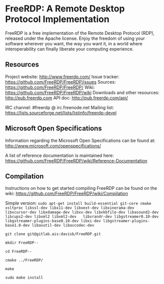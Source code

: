 FreeRDP: A Remote Desktop Protocol Implementation
=================================================

FreeRDP is a free implementation of the Remote Desktop Protocol (RDP), released under the Apache license.
Enjoy the freedom of using your software wherever you want, the way you want it, in a world where
interoperability can finally liberate your computing experience.

Resources
---------

Project website: http://www.freerdp.com/
Issue tracker: https://github.com/FreeRDP/FreeRDP/issues
Sources: https://github.com/FreeRDP/FreeRDP/
Wiki: https://github.com/FreeRDP/FreeRDP/wiki
Downloads and other resources: http://pub.freerdp.com
API doc: http://pub.freerdp.com/api/

IRC channel: #freerdp @ irc.freenode.net
Mailing list: https://lists.sourceforge.net/lists/listinfo/freerdp-devel

Microsoft Open Specifications
-----------------------------

Information regarding the Microsoft Open Specifications can be found at:
http://www.microsoft.com/openspecifications/

A list of reference documentation is maintained here:
https://github.com/FreeRDP/FreeRDP/wiki/Reference-Documentation

Compilation
-----------

Instructions on how to get started compiling FreeRDP can be found on the wiki:
https://github.com/FreeRDP/FreeRDP/wiki/Compilation

Simple version:
`sudo apt-get install build-essential git-core cmake xsltproc libssl-dev libx11-dev libxext-dev libxinerama-dev   libxcursor-dev libxdamage-dev libxv-dev libxkbfile-dev libasound2-dev libcups2-dev libxml2 libxml2-dev   libxrandr-dev libgstreamer0.10-dev libgstreamer-plugins-base0.10-dev libxi-dev libgstreamer-plugins-base1.0-dev libavutil-dev libavcodec-dev`

`git clone git@gitlab.ais:davisb/FreeRDP.git`

`mkdir FreeRDP--`

`cd FreeRDP--`

`cmake ../FreeRDP/`

`make`

`sudo make install`
